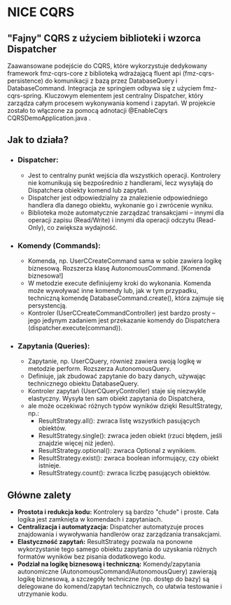 # NICE CQRS

## "Fajny" CQRS z użyciem biblioteki i wzorca Dispatcher
Zaawansowane podejście do CQRS, które wykorzystuje dedykowany framework fmz-cqrs-core z biblioteką wdrażającą fluent api (fmz-cqrs-persistence) do komunikacji z bazą przez DatabaseQuery i DatabaseCommand.
Integracja ze springiem odbywa się z użyciem fmz-cqrs-spring.
Kluczowym elementem jest centralny Dispatcher, który zarządza całym procesem wykonywania komend i zapytań. W projekcie zostało to włączone za pomocą adnotacji @EnableCqrs
CQRSDemoApplication.java
.

## Jak to działa?
- ### Dispatcher:
  - Jest to centralny punkt wejścia dla wszystkich operacji. Kontrolery nie komunikują się bezpośrednio z handlerami, lecz wysyłają do Dispatchera obiekty komend lub zapytań.
  - Dispatcher jest odpowiedzialny za znalezienie odpowiedniego handlera dla danego obiektu, wykonanie go i zwrócenie wyniku.
  - Biblioteka może automatycznie zarządzać transakcjami – innymi dla operacji zapisu (Read/Write) i innymi dla operacji odczytu (Read-Only), co zwiększa wydajność.

- ### Komendy (Commands):
  - Komenda, np. UserCCreateCommand sama w sobie zawiera logikę biznesową. Rozszerza klasę AutonomousCommand. [Komenda biznesowa!]
  - W metodzie execute definiujemy kroki do wykonania. Komenda może wywoływać inne komendy lub, jak w tym przypadku, techniczną komendę DatabaseCommand.create(), która zajmuje się persystencją.
  - Kontroler (UserCCreateCommandController) jest bardzo prosty – jego jedynym zadaniem jest przekazanie komendy do Dispatchera (dispatcher.execute(command)).

- ### Zapytania (Queries):
  - Zapytanie, np. UserCQuery, również zawiera swoją logikę w metodzie perform. Rozszerza AutonomousQuery.
  - Definiuje, jak zbudować zapytanie do bazy danych, używając technicznego obiektu DatabaseQuery.
  - Kontroler zapytań (UserCQueryController) staje się niezwykle elastyczny. Wysyła ten sam obiekt zapytania do Dispatchera, 
  - ale może oczekiwać różnych typów wyników dzięki ResultStrategy, np.:
    - ResultStrategy.all(): zwraca listę wszystkich pasujących obiektów.
    - ResultStrategy.single(): zwraca jeden obiekt (rzuci błędem, jeśli znajdzie więcej niż jeden).
    - ResultStrategy.optional(): zwraca Optional z wynikiem.
    - ResultStrategy.exist(): zwraca boolean informujący, czy obiekt istnieje.
    - ResultStrategy.count(): zwraca liczbę pasujących obiektów.
    
## Główne zalety
 - **Prostota i redukcja kodu:** Kontrolery są bardzo "chude" i proste. Cała logika jest zamknięta w komendach i zapytaniach.
 - **Centralizacja i automatyzacja:** Dispatcher automatyzuje proces znajdowania i wywoływania handlerów oraz zarządzania transakcjami.
 - **Elastyczność zapytań:** ResultStrategy pozwala na ponowne wykorzystanie tego samego obiektu zapytania do uzyskania różnych formatów wyników bez pisania dodatkowego kodu.
 - **Podział na logikę biznesową i techniczną:** Komendy/zapytania autonomiczne (AutonomousCommand/AutonomousQuery) zawierają logikę biznesową, a szczegóły techniczne (np. dostęp do bazy) są delegowane do komend/zapytań technicznych, co ułatwia testowanie i utrzymanie kodu.